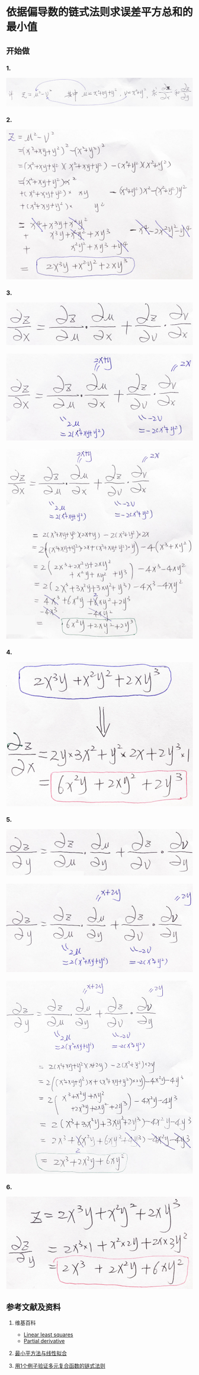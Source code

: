 # 依据偏导数的链式法则求误差平方总和的最小值

## 开始做

### 1.

![](/images/统计/依据偏导数的链式法则求误差平方总和的最小值/1a.jpg)

### 2.

![](/images/统计/依据偏导数的链式法则求误差平方总和的最小值/2a.jpg)

### 3.

![](/images/统计/依据偏导数的链式法则求误差平方总和的最小值/3a1.jpg)

#### 

![](/images/统计/依据偏导数的链式法则求误差平方总和的最小值/3a2.jpg)

#### 

![](/images/统计/依据偏导数的链式法则求误差平方总和的最小值/3a3.jpg)

### 4.

![](/images/统计/依据偏导数的链式法则求误差平方总和的最小值/4a.jpg)

####  

### 5.

![](/images/统计/依据偏导数的链式法则求误差平方总和的最小值/5a1.jpg)

####  

![](/images/统计/依据偏导数的链式法则求误差平方总和的最小值/5a2.jpg)

#### 

![](/images/统计/依据偏导数的链式法则求误差平方总和的最小值/5a3.jpg)

### 6.

![](/images/统计/依据偏导数的链式法则求误差平方总和的最小值/6a.jpg)

####  

## 参考文献及资料

1. 维基百科
	- [Linear least squares](https://en.wikipedia.org/wiki/Linear_least_squares) 
	- [Partial derivative](https://en.wikipedia.org/wiki/Partial_derivative) 

2. 	[最小平方法与线性拟合](https://github.com/quanbinn/Learn-Mathematical-Olympiad-The-Interactive-Way/blob/master/chapters/%E7%BB%9F%E8%AE%A1/%E6%9C%80%E5%B0%8F%E5%B9%B3%E6%96%B9%E6%B3%95%E4%B8%8E%E7%BA%BF%E6%80%A7%E6%8B%9F%E5%90%88.md) 

3. 	[用1个例子验证多元复合函数的链式法则](https://github.com/quanbinn/Learn-Mathematical-Olympiad-The-Interactive-Way/blob/master/chapters/%E5%BE%AE%E5%88%86/%E7%94%A81%E4%B8%AA%E4%BE%8B%E5%AD%90%E9%AA%8C%E8%AF%81%E5%A4%9A%E5%85%83%E5%A4%8D%E5%90%88%E5%87%BD%E6%95%B0%E7%9A%84%E9%93%BE%E5%BC%8F%E6%B3%95%E5%88%99.md) 

